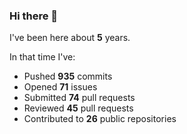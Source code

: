 ### Hi there 👋

I've been here about **5** years.

In that time I've:

- Pushed **935** commits
- Opened **71** issues
- Submitted **74** pull requests
- Reviewed **45** pull requests
- Contributed to **26** public repositories

<!-- ![My scrobbles](https://lastfm-recently-played.vercel.app/api?user=dotdub) -->
